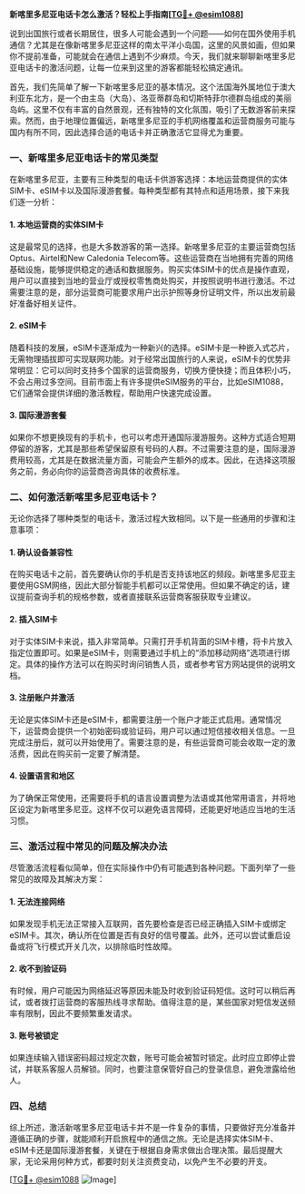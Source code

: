 **新喀里多尼亚电话卡怎么激活？轻松上手指南[[TG💪+ @esim1088](https://t.me/s/esim1088)]**

说到出国旅行或者长期居住，很多人可能会遇到一个问题——如何在国外使用手机通信？尤其是在像新喀里多尼亚这样的南太平洋小岛国，这里的风景如画，但如果你不提前准备，可能就会在通信上遇到不少麻烦。今天，我们就来聊聊新喀里多尼亚电话卡的激活问题，让每一位来到这里的游客都能轻松搞定通讯。

首先，我们先简单了解一下新喀里多尼亚的基本情况。这个法国海外属地位于澳大利亚东北方，是一个由主岛（大岛）、洛亚蒂群岛和切斯特菲尔德群岛组成的美丽岛屿。这里不仅有丰富的自然景观，还有独特的文化氛围，吸引了无数游客前来探索。然而，由于地理位置偏远，新喀里多尼亚的手机网络覆盖和运营商服务可能与国内有所不同，因此选择合适的电话卡并正确激活它显得尤为重要。

### 一、新喀里多尼亚电话卡的常见类型

在新喀里多尼亚，主要有三种类型的电话卡供游客选择：本地运营商提供的实体SIM卡、eSIM卡以及国际漫游套餐。每种类型都有其特点和适用场景，接下来我们逐一分析：

#### 1. 本地运营商的实体SIM卡

这是最常见的选择，也是大多数游客的第一选择。新喀里多尼亚的主要运营商包括Optus、Airtel和New Caledonia Telecom等。这些运营商在当地拥有完善的网络基础设施，能够提供稳定的通话和数据服务。购买实体SIM卡的优点是操作直观，用户可以直接到当地的营业厅或授权零售商处购买，并按照说明书进行激活。不过需要注意的是，部分运营商可能要求用户出示护照等身份证明文件，所以出发前最好准备好相关证件。

#### 2. eSIM卡

随着科技的发展，eSIM卡逐渐成为一种新兴的选择。eSIM卡是一种嵌入式芯片，无需物理插拔即可实现联网功能。对于经常出国旅行的人来说，eSIM卡的优势非常明显：它可以同时支持多个国家的运营商服务，切换方便快捷；而且体积小巧，不会占用过多空间。目前市面上有许多提供eSIM服务的平台，比如eSIM1088，它们通常会提供详细的激活教程，帮助用户快速完成设置。

#### 3. 国际漫游套餐

如果你不想更换现有的手机卡，也可以考虑开通国际漫游服务。这种方式适合短期停留的游客，尤其是那些希望保留原有号码的人群。不过需要注意的是，国际漫游费用较高，尤其是在数据流量方面，可能会产生额外的成本。因此，在选择这项服务之前，务必向你的运营商咨询具体的收费标准。

### 二、如何激活新喀里多尼亚电话卡？

无论你选择了哪种类型的电话卡，激活过程大致相同。以下是一些通用的步骤和注意事项：

#### 1. 确认设备兼容性

在购买电话卡之前，首先要确认你的手机是否支持该地区的频段。新喀里多尼亚主要使用GSM网络，因此大部分智能手机都可以正常使用。但如果不确定的话，建议提前查询手机的规格参数，或者直接联系运营商客服获取专业建议。

#### 2. 插入SIM卡

对于实体SIM卡来说，插入非常简单。只需打开手机背面的SIM卡槽，将卡片放入指定位置即可。如果是eSIM卡，则需要通过手机上的“添加移动网络”选项进行绑定。具体的操作方法可以在购买时询问销售人员，或者参考官方网站提供的说明文档。

#### 3. 注册账户并激活

无论是实体SIM卡还是eSIM卡，都需要注册一个账户才能正式启用。通常情况下，运营商会提供一个初始密码或验证码，用户可以通过短信接收相关信息。一旦完成注册后，就可以开始使用了。需要注意的是，有些运营商可能会收取一定的激活费，因此在购买前一定要了解清楚。

#### 4. 设置语言和地区

为了确保正常使用，还需要将手机的语言设置调整为法语或其他常用语言，并将地区设定为新喀里多尼亚。这样不仅可以避免语言障碍，还能更好地适应当地的生活习惯。

### 三、激活过程中常见的问题及解决办法

尽管激活流程看似简单，但在实际操作中仍有可能遇到各种问题。下面列举了一些常见的故障及其解决方案：

#### 1. 无法连接网络

如果发现手机无法正常接入互联网，首先要检查是否已经正确插入SIM卡或绑定eSIM卡。其次，确认所在位置是否有良好的信号覆盖。此外，还可以尝试重启设备或将飞行模式开关几次，以排除临时性故障。

#### 2. 收不到验证码

有时候，用户可能因为网络延迟等原因未能及时收到验证码短信。这时可以稍后再试，或者拨打运营商的客服热线寻求帮助。值得注意的是，某些国家对短信发送频率有限制，因此不要频繁重发请求。

#### 3. 账号被锁定

如果连续输入错误密码超过规定次数，账号可能会被暂时锁定。此时应立即停止尝试，并联系客服人员解锁。同时，也要注意保管好自己的登录信息，避免泄露给他人。

### 四、总结

综上所述，激活新喀里多尼亚电话卡并不是一件复杂的事情，只要做好充分准备并遵循正确的步骤，就能顺利开启旅程中的通信之旅。无论是选择实体SIM卡、eSIM卡还是国际漫游套餐，关键在于根据自身需求做出合理决策。最后提醒大家，无论采用何种方式，都要时刻关注资费变动，以免产生不必要的开支。

[[TG💪+ @esim1088](https://t.me/s/esim1088) ![Image](https://i.postimg.cc/4NQfJmqS/Snipaste-2025-05-13-00-14-12.png)]